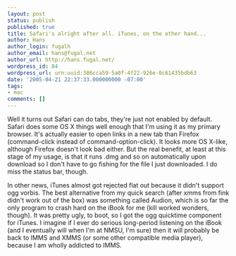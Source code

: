 ```yaml
---
layout: post
status: publish
published: true
title: Safari's alright after all. iTunes, on the other hand...
author: Hans
author_login: fugalh
author_email: hans@fugal.net
author_url: http://hans.fugal.net/
wordpress_id: 84
wordpress_url: urn:uuid:386cca59-5a0f-4f22-926e-0c61435bdb63
date: '2005-04-21 22:37:33.000000000 -07:00'
tags:
- mac
comments: []
---
```

<p>Well it turns out Safari can do tabs, they're just not enabled by default.
Safari does some OS X things well enough that I'm using it as my primary
browser. It's actually easier to open links in a new tab than Firefox
(command-click instead of command-option-click). It looks more OS X-like,
although Firefox doesn't look bad either. But the real benefit, at least at
this stage of my usage, is that it runs .dmg and so on automatically upon
download so I don't have to go fishing for the file I just downloaded. I do
miss the status bar, though.</p>

<p>In other news, iTunes almost got rejected flat out because it didn't support
ogg vorbis. The best alternative from my quick search (after xmms from fink
didn't work out of the box) was something called Audion, which is so far the
only program to crash hard on the iBook for me (kill worked wonders, though).
It was pretty ugly, to boot, so I got the ogg quicktime component for iTunes. I
imagine if I ever do serious long-period listening on the iBook (and I
eventually will when I'm at NMSU, I'm sure) then it will probably be back to
IMMS and XMMS (or some other compatible media player), because I am wholly
addicted to IMMS.</p>

